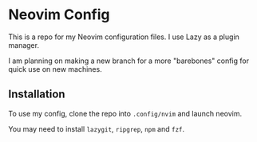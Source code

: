 # Neovim Config

This is a repo for my Neovim configuration files. I use Lazy as a plugin manager.

I am planning on making a new branch for a more "barebones" config for quick use on new machines.

## Installation

To use my config, clone the repo into ``.config/nvim`` and launch neovim.

You may need to install ``lazygit``, ``ripgrep``, ``npm`` and ``fzf``. 
